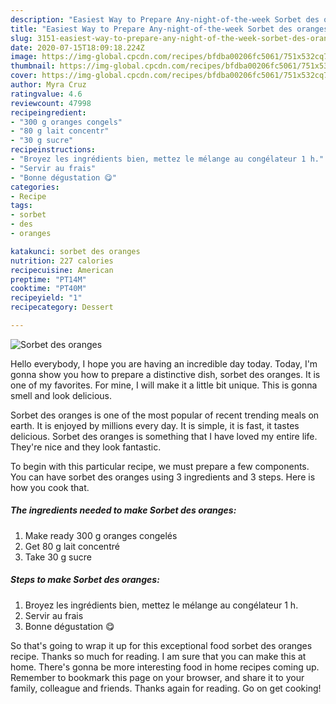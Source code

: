 ```yaml
---
description: "Easiest Way to Prepare Any-night-of-the-week Sorbet des oranges"
title: "Easiest Way to Prepare Any-night-of-the-week Sorbet des oranges"
slug: 3151-easiest-way-to-prepare-any-night-of-the-week-sorbet-des-oranges
date: 2020-07-15T18:09:18.224Z
image: https://img-global.cpcdn.com/recipes/bfdba00206fc5061/751x532cq70/sorbet-des-oranges-photo-principale-de-la-recette.jpg
thumbnail: https://img-global.cpcdn.com/recipes/bfdba00206fc5061/751x532cq70/sorbet-des-oranges-photo-principale-de-la-recette.jpg
cover: https://img-global.cpcdn.com/recipes/bfdba00206fc5061/751x532cq70/sorbet-des-oranges-photo-principale-de-la-recette.jpg
author: Myra Cruz
ratingvalue: 4.6
reviewcount: 47998
recipeingredient:
- "300 g oranges congels"
- "80 g lait concentr"
- "30 g sucre"
recipeinstructions:
- "Broyez les ingrédients bien, mettez le mélange au congélateur 1 h."
- "Servir au frais"
- "Bonne dégustation 😋"
categories:
- Recipe
tags:
- sorbet
- des
- oranges

katakunci: sorbet des oranges 
nutrition: 227 calories
recipecuisine: American
preptime: "PT14M"
cooktime: "PT40M"
recipeyield: "1"
recipecategory: Dessert

---
```



![Sorbet des oranges](https://img-global.cpcdn.com/recipes/bfdba00206fc5061/751x532cq70/sorbet-des-oranges-photo-principale-de-la-recette.jpg)

Hello everybody, I hope you are having an incredible day today. Today, I'm gonna show you how to prepare a distinctive dish, sorbet des oranges. It is one of my favorites. For mine, I will make it a little bit unique. This is gonna smell and look delicious.



Sorbet des oranges is one of the most popular of recent trending meals on earth. It is enjoyed by millions every day. It is simple, it is fast, it tastes delicious. Sorbet des oranges is something that I have loved my entire life. They're nice and they look fantastic.


To begin with this particular recipe, we must prepare a few components. You can have sorbet des oranges using 3 ingredients and 3 steps. Here is how you cook that.

<!--inarticleads1-->

##### The ingredients needed to make Sorbet des oranges:

1. Make ready 300 g oranges congelés
1. Get 80 g lait concentré
1. Take 30 g sucre




<!--inarticleads2-->

##### Steps to make Sorbet des oranges:

1. Broyez les ingrédients bien, mettez le mélange au congélateur 1 h.
1. Servir au frais
1. Bonne dégustation 😋




So that's going to wrap it up for this exceptional food sorbet des oranges recipe. Thanks so much for reading. I am sure that you can make this at home. There's gonna be more interesting food in home recipes coming up. Remember to bookmark this page on your browser, and share it to your family, colleague and friends. Thanks again for reading. Go on get cooking!
